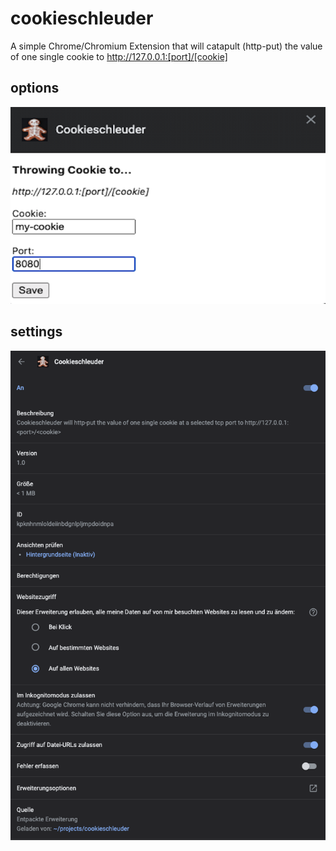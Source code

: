 # cookieschleuder
A simple Chrome/Chromium Extension that will catapult (http-put) the value of one single cookie to http://127.0.0.1:[port]/[cookie]

## options
![Alt text](images/screenshot.png?raw=true "Screenshot")

## settings
![Alt text](images/settings.png?raw=true "Settings")
